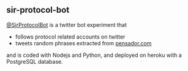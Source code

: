 ## sir-protocol-bot

[@SirProtocolBot](https://twitter.com/SirProtocolBot) is a twitter bot experiment that 

- follows protocol related accounts on twitter
- tweets random phrases extracted from [pensador.com](https://www.pensador.com/)

and is coded with Nodejs and Python, and deployed on heroku with a PostgreSQL database.
